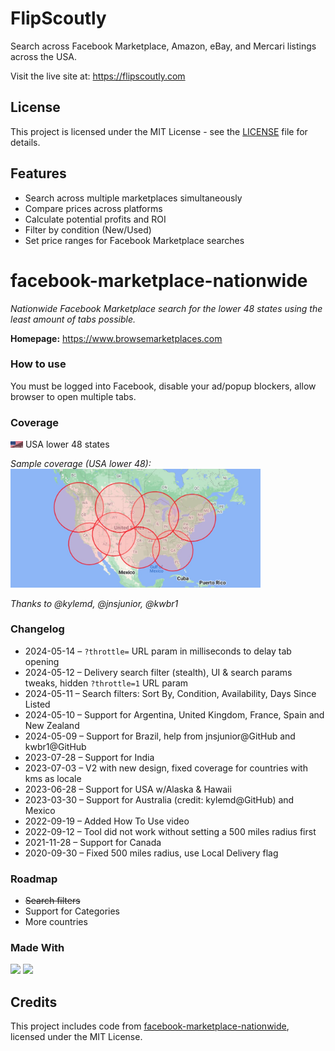 # FlipScoutly

Search across Facebook Marketplace, Amazon, eBay, and Mercari listings across the USA.

Visit the live site at:
<a href="https://flipscoutly.com/" target="_blank">https://flipscoutly.com</a>

## License

This project is licensed under the MIT License - see the [LICENSE](LICENSE) file for details.

## Features

- Search across multiple marketplaces simultaneously
- Compare prices across platforms
- Calculate potential profits and ROI
- Filter by condition (New/Used)
- Set price ranges for Facebook Marketplace searches

# facebook-marketplace-nationwide

_Nationwide Facebook Marketplace search for the lower 48 states using the least amount of tabs possible._

**Homepage:**
<a href="https://www.browsemarketplaces.com/" target="_blank">https://www.browsemarketplaces.com</a>

### How to use

You must be logged into Facebook, disable your ad/popup blockers, allow browser to open multiple tabs.

### Coverage

<img src="public/flags/usa_48.png" alt="USA 48 states flag" width="20"> USA lower 48 states<br/>

_Sample coverage (USA lower 48):<br/>_
<img src="public/coverage-usa.jpg" alt="USA flag" width="400">

_Thanks to @kylemd, @jnsjunior, @kwbr1_

### Changelog

- 2024-05-14 – `?throttle=` URL param in milliseconds to delay tab opening
- 2024-05-12 – Delivery search filter (stealth), UI & search params tweaks, hidden `?throttle=1` URL param
- 2024-05-11 – Search filters: Sort By, Condition, Availability, Days Since Listed
- 2024-05-10 – Support for Argentina, United Kingdom, France, Spain and New Zealand
- 2024-05-09 – Support for Brazil, help from jnsjunior@GitHub and kwbr1@GitHub
- 2023-07-28 – Support for India
- 2023-07-03 – V2 with new design, fixed coverage for countries with kms as locale
- 2023-06-28 – Support for USA w/Alaska & Hawaii
- 2023-03-30 – Support for Australia (credit: kylemd@GitHub) and Mexico
- 2022-09-19 – Added How To Use video
- 2022-09-12 – Tool did not work without setting a 500 miles radius first
- 2021-11-28 – Support for Canada
- 2020-09-30 – Fixed 500 miles radius, use Local Delivery flag

### Roadmap

- ~~Search filters~~
- Support for Categories
- More countries

### Made With

<img src="https://img.shields.io/badge/next%20js-000000?style=for-the-badge&logo=nextdotjs&logoColor=white" /> <img src="https://img.shields.io/badge/shadcn%2Fui-000000?style=for-the-badge&logo=shadcnui&logoColor=white" />

## Credits

This project includes code from [facebook-marketplace-nationwide](https://github.com/yassinezaanouni/facebook-marketplace-nationwide), licensed under the MIT License.
